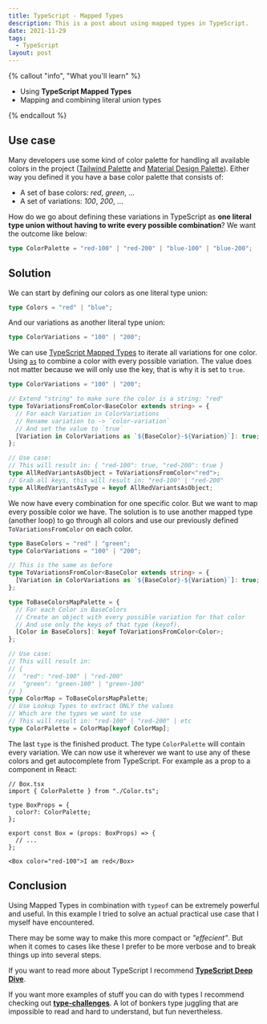 ```yaml
---
title: TypeScript - Mapped Types
description: This is a post about using mapped types in TypeScript.
date: 2021-11-29
tags:
  - TypeScript
layout: post
---
```


{% callout "info", "What you'll learn" %}

- Using **TypeScript Mapped Types**
- Mapping and combining literal union types

{% endcallout %}

## Use case

Many developers use some kind of color palette for handling all available colors in the project ([Tailwind Palette](https://tailwindcss.com/docs/customizing-colors#color-palette-reference) and [Material Design Palette](https://material.io/design/color/the-color-system.html#color-theme-creation)). Either way you defined it you have a base color palette that consists of:

- A set of base colors: _red_, _green_, ...
- A set of variations: _100_, _200_, ...

How do we go about defining these variations in TypeScript as **one literal type union without having to write every possible combination**? We want the outcome like below:

```ts
type ColorPalette = "red-100" | "red-200" | "blue-100" | "blue-200";
```

## Solution

We can start by defining our colors as one literal type union:

```ts
type Colors = "red" | "blue";
```

And our variations as another literal type union:

```ts
type ColorVariations = "100" | "200";
```

We can use [TypeScript Mapped Types](https://www.typescriptlang.org/docs/handbook/2/mapped-types.html) to iterate all variations for
one color. Using [`as`](https://www.typescriptlang.org/docs/handbook/2/mapped-types.html#key-remapping-via-as) to combine a color with every possible variation. The value does not matter because we will only use the key, that is why it is set to `true`.

```ts
type ColorVariations = "100" | "200";

// Extend "string" to make sure the color is a string: "red"
type ToVariationsFromColor<BaseColor extends string> = {
  // For each Variation in ColorVariations
  // Rename variation to -> `color-variation`
  // And set the value to `true`
  [Variation in ColorVariations as `${BaseColor}-${Variation}`]: true;
};

// Use case:
// This will result in: { "red-100": true, "red-200": true }
type AllRedVariantsAsObject = ToVariationsFromColor<"red">;
// Grab all keys, this will result in: "red-100" | "red-200"
type AllRedVariantsAsType = keyof AllRedVariantsAsObject;
```

We now have every combination for one specific color. But we want to map every possible color we have. The solution is to use another mapped type (another loop) to go through all colors and use our previously defined `ToVariationsFromColor` on each color.

```ts
type BaseColors = "red" | "green";
type ColorVariations = "100" | "200";

// This is the same as before
type ToVariationsFromColor<BaseColor extends string> = {
  [Variation in ColorVariations as `${BaseColor}-${Variation}`]: true;
};

type ToBaseColorsMapPalette = {
  // For each Color in BaseColors
  // Create an object with every possible variation for that color
  // And use only the keys of that type (keyof).
  [Color in BaseColors]: keyof ToVariationsFromColor<Color>;
};

// Use case:
// This will result in:
// {
//  "red": "red-100" | "red-200"
//  "green": "green-100" | "green-100"
// }
type ColorMap = ToBaseColorsMapPalette;
// Use Lookup Types to extract ONLY the values
// Which are the types we want to use
// This will result in: "red-100" | "red-200" | etc
type ColorPalette = ColorMap[keyof ColorMap];
```

The last `type` is the finished product. The type `ColorPalette` will contain every variation. We can now use it wherever we want to use any of these colors and get autocomplete from TypeScript. For example as a prop to a component in React:

```tsx
// Box.tsx
import { ColorPalette } from "./Color.ts";

type BoxProps = {
  color?: ColorPalette;
};

export const Box = (props: BoxProps) => {
  // ...
};
```

```tsx
<Box color="red-100">I am red</Box>
```

## Conclusion

Using Mapped Types in combination with `typeof` can be extremely powerful and useful. In this example I tried to solve an actual practical use case that I myself have encountered.

There may be some way to make this more compact or _"effecient"_. But when it comes to cases like these I prefer to be more verbose and to break things up into several steps.

If you want to read more about TypeScript I recommend **[TypeScript Deep Dive](https://basarat.gitbook.io/typescript/)**.

If you want more examples of stuff you can do with types I recommend checking out **[type-challenges](https://github.com/type-challenges/type-challenges)**. A lot of bonkers type juggling that are impossible to read and hard to understand, but fun nevertheless.
